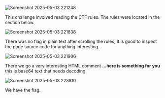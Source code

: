 ![Screenshot 2025-05-03 221248](https://github.com/user-attachments/assets/baed43d1-75ae-4986-9501-da5b9f7e28b5)

This challenge involved reading the CTF rules. The rules were located in the section below.

![Screenshot 2025-05-03 221838](https://github.com/user-attachments/assets/074fe8ef-8401-4590-8263-f44ea66c5ca9)

There was no flag in plain text after scrolling the rules, It is good to inspect the page source code for anything interesting.

![Screenshot 2025-05-03 221906](https://github.com/user-attachments/assets/8f9ef453-f32c-43c9-9ee0-4dbed4a6829f)

There we go a very interesting HTML comment **...here is something for you** this is base64 text that needs decoding.

![Screenshot 2025-05-03 223810](https://github.com/user-attachments/assets/996901b8-f4d1-4c0d-87d8-edb8d9e5a075)

We have the flag.
